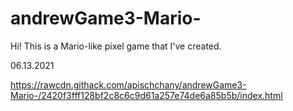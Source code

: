 # andrewGame3-Mario-
Hi! This is a Mario-like pixel game that I've created. 

06.13.2021

https://rawcdn.githack.com/apischchany/andrewGame3-Mario-/2420f3fff128bf2c8c6c9d61a257e74de6a85b5b/index.html

